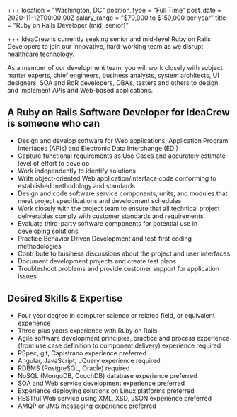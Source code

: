 +++
location = "Washington, DC"
position_type = "Full Time"
post_date = 2020-11-12T00:00:00Z
salary_range = "$70,000 to $150,000 per year"
title = "Ruby on Rails Developer (mid, senior)"

+++
IdeaCrew is currently seeking senior and mid-level Ruby on Rails Developers to join our innovative, hard-working team as we disrupt healthcare technology.

As a member of our development team, you will work closely with subject matter experts, chief engineers, business analysts, system architects, UI designers, SOA and RoR developers, DBA’s, testers and others to design and implement APIs and Web-based applications.

## A Ruby on Rails Software Developer for IdeaCrew is someone who can

* Design and develop software for Web applications, Application Program Interfaces (APIs) and Electronic Data Interchange (EDI)
* Capture functional requirements as Use Cases and accurately estimate level of effort to develop
* Work independently to identify solutions
* Write object-oriented Web application/interface code conforming to established methodology and standards
* Design and code software service components, units, and modules that meet project specifications and development schedules
* Work closely with the project team to ensure that all technical project deliverables comply with customer standards and requirements
* Evaluate third-party software components for potential use in developing solutions
* Practice Behavior Driven Development and test-first coding methodologies
* Contribute to business discussions about the project and user interfaces
* Document development projects and create test plans
* Troubleshoot problems and provide customer support for application issues

## Desired Skills & Expertise

* Four year degree in computer science or related field, or equivalent experience
* Three-plus years experience with Ruby on Rails
* Agile software development principles, practice and process experience (from use case definition to component delivery) experience required
* RSpec, git, Capistrano experience preferred
* Angular, JavaScript, JQuery experience required
* RDBMS (PostgreSQL, Oracle) required
* NoSQL (MongoDB, CouchDB) database experience preferred
* SOA and Web service development experience preferred
* Experience deploying solutions on Linux platforms preferred
* RESTful Web service using XML, XSD, JSON experience preferred
* AMQP or JMS messaging experience preferred